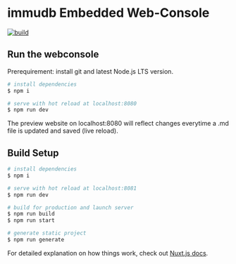 # immudb Embedded Web-Console

[![build](https://github.com/codenotary/immudb-webconsole/actions/workflows/ci.yml/badge.svg)](https://github.com/codenotary/immudb-webconsole/actions/workflows/ci.yml)

## Run the webconsole

Prerequirement: install git and latest Node.js LTS version.

```bash
# install dependencies
$ npm i

# serve with hot reload at localhost:8080
$ npm run dev

```

The preview website on localhost:8080 will reflect changes everytime a .md file is updated and saved (live reload).

## Build Setup

```bash
# install dependencies
$ npm i

# serve with hot reload at localhost:8081
$ npm run dev

# build for production and launch server
$ npm run build
$ npm run start

# generate static project
$ npm run generate
```

For detailed explanation on how things work, check out [Nuxt.js docs](https://nuxtjs.org).
